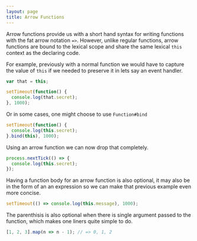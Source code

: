 ```yaml
---
layout: page
title: Arrow Functions
---
```


Arrow functions provide us with a short hand syntax for writing functions with
the fat arrow notation `=>`. However, unlike regular functions, arrow functions
are bound to the lexical scope and share the same lexical `this` context as the
declaring code.

For example, previously with a normal function we would have to capture the
value of `this` if we needed to preserve it in lets say an event handler.

```javascript
var that = this;

setTimeout(function() {
  console.log(that.secret);
}, 1000);
```

Or in some cases, one might choose to use `Function#bind`

```javascript
setTimeout(function() {
  console.log(this.secret);
}.bind(this), 1000);
```

Using an arrow function we can now drop that completely.

```javascript
process.nextTick(() => {
  console.log(this.secret);
});
```

Having a function body for an arrow function is also optional, it may also be in the
form of an an expression so we can make that previous example even more concise.

```javascript
setTimeout(() => console.log(this.message), 1000);
```

The parenthisis is also optional when there is single argument passed to the
function, which makes one liners quite simple to do.

```javascript
[1, 2, 3].map(n => n - 1); // => 0, 1, 2
```

